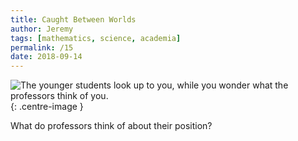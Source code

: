```yaml
---
title: Caught Between Worlds
author: Jeremy
tags: [mathematics, science, academia]
permalink: /15
date: 2018-09-14
---
```


![The younger students look up to you, while you wonder what the professors think of you.](https://res.cloudinary.com/dh3hm8pb7/image/upload/c_scale,q_auto:best,w_615/v1535493399/CaughtBetweenWorlds.png){: .centre-image }

What do professors think of about their position?